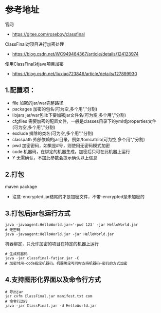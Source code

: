# 参考地址
官网
- https://gitee.com/roseboy/classfinal

ClassFinal对项目进行加密处理
- https://blog.csdn.net/WC949464367/article/details/124123974

使用ClassFinal对java项目加密
- https://blog.csdn.net/liuxiao723846/article/details/127899930

## 1.配置项：
- file        加密的jar/war完整路径
- packages    加密的包名(可为空,多个用","分割)
- libjars     jar/war包lib下要加密jar文件名(可为空,多个用","分割)
- cfgfiles    需要加密的配置文件，一般是classes目录下的yml或properties文件(可为空,多个用","分割)
- exclude     排除的类名(可为空,多个用","分割)
- classpath   外部依赖的jar目录，例如/tomcat/lib(可为空,多个用","分割)
- pwd         加密密码，如果是#号，则使用无密码模式加密
- code        机器码，在绑定的机器生成，加密后只可在此机器上运行
- Y           无需确认，不加此参数会提示确认以上信息

## 2.打包
maven package
- 注意-encrypted.jar结尾的才是加密文件，不带-encrypted是未加密的

## 3.打包后jar包运行方式
```shell
java -javaagent:HelloWorld.jar='-pwd 123' -jar HelloWorld.jar
# 无密码
java -javaagent:HelloWorld.jar -jar HelloWorld.jar
```

机器绑定，只允许加密的项目在特定的机器上运行
```shell
# 生成机器码
java -jar classfinal-fatjar.jar -C
# 加密时用-code指定机器码。机器绑定可同时支持机器码+密码的方式加密
```

## 4.支持图形化界面以及命令行方式
```shell
# 导出jar
jar cvfm ClassFinal.jar manifest.txt com 
# 命令行运行
java -jar ClassFinal.jar -d HelloWorld.jar
```


